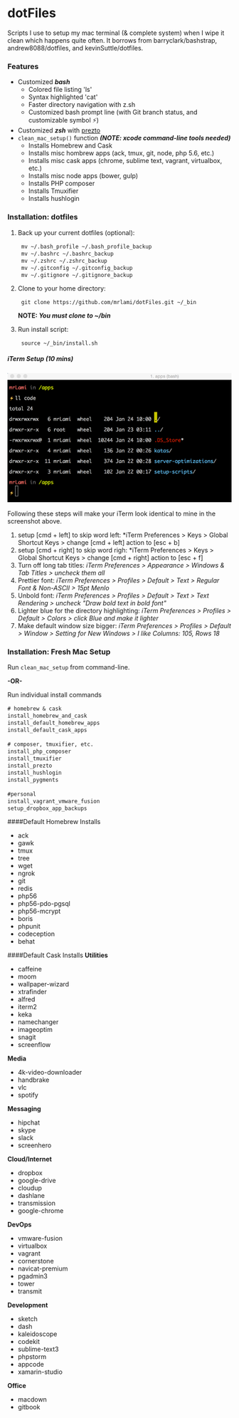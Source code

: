 dotFiles
=========

Scripts I use to setup my mac terminal (& complete system) when I wipe it clean which happens quite often.  It borrows from barryclark/bashstrap, andrew8088/dotfiles, and kevinSuttle/dotfiles.

### Features
- Customized ***bash***
    - Colored file listing 'ls'
    - Syntax highlighted 'cat'
    - Faster directory navigation with z.sh
    - Customized bash prompt line (with Git branch status, and customizable symbol ⚡)
- Customized ***zsh*** with [prezto](https://github.com/sorin-ionescu/prezto)
- ```clean_mac_setup()``` function ***(NOTE: xcode command-line tools needed)***
	- Installs Homebrew and Cask
	- Installs misc hombrew apps (ack, tmux, git, node, php 5.6, etc.)
	- Installs misc cask apps (chrome, sublime text, vagrant, virtualbox, etc.)
	- Installs misc node apps (bower, gulp)
	- Installs PHP composer
	- Installs Tmuxifier
	- Installs hushlogin

### Installation: dotfiles

1. Back up your current dotfiles (optional):

		mv ~/.bash_profile ~/.bash_profile_backup
		mv ~/.bashrc ~/.bashrc_backup
		mv ~/.zshrc ~/.zshrc_backup
		mv ~/.gitconfig ~/.gitconfig_backup
		mv ~/.gitignore ~/.gitignore_backup

2. Clone to your home directory:

		git clone https://github.com/mrlami/dotFiles.git ~/_bin

	**NOTE: *You must clone to ~/bin***

3. Run install script:

		source ~/_bin/install.sh


##### iTerm Setup (10 mins)

<img src="screenshot-bash.png" alt="screenshot" />

Following these steps will make your iTerm look identical to mine in the screenshot above.

1. setup [cmd + left] to skip word left: *iTerm Preferences > Keys > Global Shortcut Keys > change [cmd + left] action to [esc + b]
2. setup [cmd + right] to skip word righ: *iTerm Preferences > Keys > Global Shortcut Keys > change [cmd + right] action to [esc + f]
3. Turn off long tab titles: *iTerm Preferences > Appearance > Windows & Tab Titles > uncheck them all*
4. Prettier font: *iTerm Preferences > Profiles > Default > Text > Regular Font & Non-ASCII > 15pt Menlo*
5. Unbold font: *iTerm Preferences > Profiles > Default > Text > Text Rendering > uncheck "Draw bold text in bold font"*
6. Lighter blue for the directory highlighting: *iTerm Preferences > Profiles > Default > Colors > click Blue and make it lighter*
7. Make default window size bigger: *iTerm Preferences > Profiles > Default > Window > Setting for New Windows > I like Columns: 105, Rows 18*

### Installation: Fresh Mac Setup
Run ```clean_mac_setup``` from command-line.

**-OR-**

Run individual install commands

    # homebrew & cask
    install_homebrew_and_cask
    install_default_homebrew_apps
    install_default_cask_apps

    # composer, tmuxifier, etc.
    install_php_composer
    install_tmuxifier
    install_prezto
    install_hushlogin
    install_pygments

    #personal
    install_vagrant_vmware_fusion
    setup_dropbox_app_backups

####Default Homebrew Installs
- ack
- gawk
- tmux
- tree
- wget
- ngrok
- git
- redis
- php56
- php56-pdo-pgsql
- php56-mcrypt
- boris
- phpunit
- codeception
- behat

####Default Cask Installs
**Utilities**

- caffeine
- moom
- wallpaper-wizard
- xtrafinder
- alfred
- iterm2
- keka
- namechanger
- imageoptim
- snagit
- screenflow

**Media**

- 4k-video-downloader
- handbrake
- vlc
- spotify

**Messaging**

- hipchat
- skype
- slack
- screenhero

**Cloud/Internet**

- dropbox
- google-drive
- cloudup
- dashlane
- transmission
- google-chrome

**DevOps**

- vmware-fusion
- virtualbox
- vagrant
- cornerstone
- navicat-premium
- pgadmin3
- tower
- transmit

**Development**

- sketch
- dash
- kaleidoscope
- codekit
- sublime-text3
- phpstorm
- appcode
- xamarin-studio

**Office**

- macdown
- gitbook
